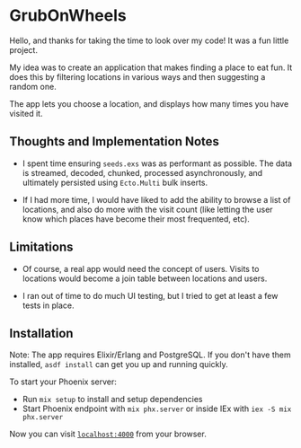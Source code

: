 # GrubOnWheels

Hello, and thanks for taking the time to look over my code!  It was a fun little project.

My idea was to create an application that makes finding a place to eat fun.  It does this by filtering locations in various ways and then suggesting a random one.

The app lets you choose a location, and displays how many times you have visited it.

## Thoughts and Implementation Notes

- I spent time ensuring `seeds.exs` was as performant as possible.  The data is streamed, decoded, chunked, processed asynchronously, and ultimately persisted using `Ecto.Multi` bulk inserts.

- If I had more time, I would have liked to add the ability to browse a list of locations, and also do more with the visit count (like letting the user know which places have become their most frequented, etc).

## Limitations

- Of course, a real app would need the concept of users.  Visits to locations would become a join table between locations and users.

- I ran out of time to do much UI testing, but I tried to get at least a few tests in place.

## Installation

Note: The app requires Elixir/Erlang and PostgreSQL.  If you don't have them installed, `asdf install` can get you up and running quickly.

To start your Phoenix server:

  * Run `mix setup` to install and setup dependencies
  * Start Phoenix endpoint with `mix phx.server` or inside IEx with `iex -S mix phx.server`

Now you can visit [`localhost:4000`](http://localhost:4000) from your browser.
